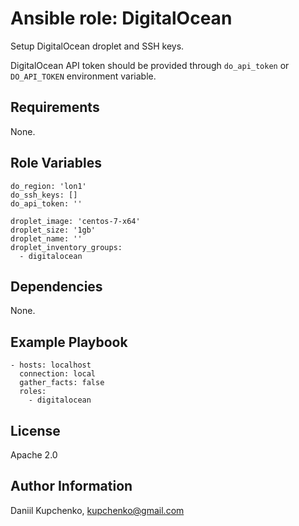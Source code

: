 Ansible role: DigitalOcean
=========

Setup DigitalOcean droplet and SSH keys.

DigitalOcean API token should be provided through `do_api_token` or `DO_API_TOKEN` environment variable.

Requirements
------------

None.

Role Variables
--------------

```
do_region: 'lon1'
do_ssh_keys: []
do_api_token: ''

droplet_image: 'centos-7-x64'
droplet_size: '1gb'
droplet_name: ''
droplet_inventory_groups:
  - digitalocean
```

Dependencies
------------

None.

Example Playbook
----------------

```
- hosts: localhost
  connection: local
  gather_facts: false
  roles:
    - digitalocean
```

License
-------

Apache 2.0

Author Information
------------------

Daniil Kupchenko, kupchenko@gmail.com
